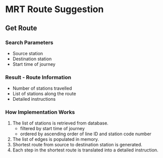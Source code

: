# MRT Route Suggestion

## Get Route
### Search Parameters
- Source station
- Destination station
- Start time of journey

### Result - Route Information
- Number of stations travelled
- List of stations along the route
- Detailed instructions

### How Implementation Works
1) The list of stations is retrieved from database.
    - filtered by start time of journey
    - ordered by ascending order of line ID and station code number
2) The list of edges is populated in memory.
3) Shortest route from source to destination station is generated.
4) Each step in the shortest route is translated into a detailed instruction.